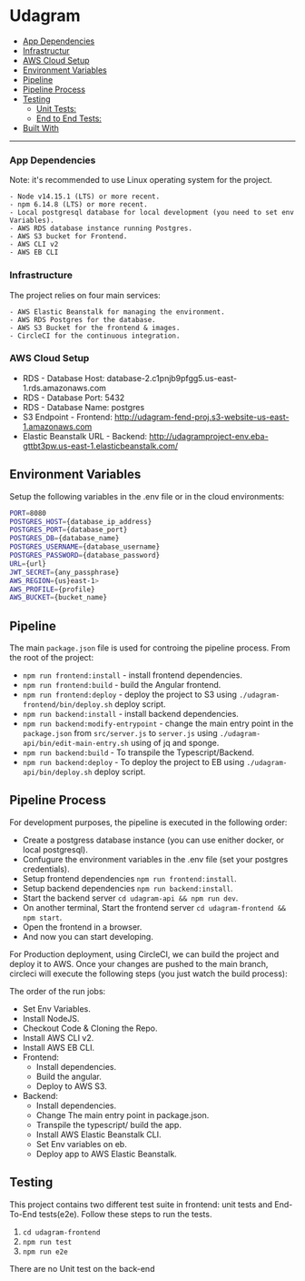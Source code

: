 # Udagram

- [App Dependencies](#app-dependencies)
- [Infrastructur](#infrastructur)
- [AWS Cloud Setup](#aws-cloud-setup)
- [Environment Variables](#environment-variables)
- [Pipeline](#pipeline)
- [Pipeline Process](#pipeline-process)
- [Testing](#testing)
  - [Unit Tests:](#unit-tests)
  - [End to End Tests:](#end-to-end-tests)
- [Built With](#built-with)

---

### App Dependencies

Note: it's recommended to use Linux operating system for the project.

```
- Node v14.15.1 (LTS) or more recent.
- npm 6.14.8 (LTS) or more recent.
- Local postgresql database for local development (you need to set env Variables).
- AWS RDS database instance running Postgres.
- AWS S3 bucket for Frontend.
- AWS CLI v2
- AWS EB CLI
```

### Infrastructure

The project relies on four main services:

```
- AWS Elastic Beanstalk for managing the environment.
- AWS RDS Postgres for the database.
- AWS S3 Bucket for the frontend & images.
- CircleCI for the continuous integration.
```

### AWS Cloud Setup

- RDS - Database Host: database-2.c1pnjb9pfgg5.us-east-1.rds.amazonaws.com
- RDS - Database Port: 5432
- RDS - Database Name: postgres
- S3 Endpoint - Frontend: http://udagram-fend-proj.s3-website-us-east-1.amazonaws.com
- Elastic Beanstalk URL - Backend: http://udagramproject-env.eba-gttbt3pw.us-east-1.elasticbeanstalk.com/

## Environment Variables

Setup the following variables in the .env file or in the cloud environments:

```bash
PORT=8080
POSTGRES_HOST={database_ip_address}
POSTGRES_PORT={database_port}
POSTGRES_DB={database_name}
POSTGRES_USERNAME={database_username}
POSTGRES_PASSWORD={database_password}
URL={url}
JWT_SECRET={any_passphrase}
AWS_REGION={us}east-1>
AWS_PROFILE={profile}
AWS_BUCKET={bucket_name}
```

## Pipeline

The main `package.json` file is used for controing the pipeline process.
From the root of the project:

- `npm run frontend:install` - install frontend dependencies.
- `npm run frontend:build` - build the Angular frontend.
- `npm run frontend:deploy` - deploy the project to S3 using `./udagram-frontend/bin/deploy.sh` deploy script.
- `npm run backend:install` - install backend dependencies.
- `npm run backend:modify-entrypoint` - change the main entry point in the `package.json` from `src/server.js` to `server.js` using `./udagram-api/bin/edit-main-entry.sh` using of jq and sponge.
- `npm run backend:build` - To transpile the Typescript/Backend.
- `npm run backend:deploy` - To deploy the project to EB using `./udagram-api/bin/deploy.sh` deploy script.

## Pipeline Process

For development purposes, the pipeline is executed in the following order:

- Create a postgress database instance (you can use enither docker, or local postgresql).
- Confugure the environment variables in the .env file (set your postgres credentials).
- Setup frontend dependencies `npm run frontend:install`.
- Setup backend dependencies `npm run backend:install`.
- Start the backend server `cd udagram-api && npm run dev`.
- On another terminal, Start the frontend server `cd udagram-frontend && npm start`.
- Open the frontend in a browser.
- And now you can start developing.

For Production deployment, using CircleCI, we can build the project and deploy it to AWS.
Once your changes are pushed to the main branch, circleci will execute the following steps (you just watch the build process):

The order of the run jobs:

- Set Env Variables.
- Install NodeJS.
- Checkout Code & Cloning the Repo.
- Install AWS CLI v2.
- Install AWS EB CLI.
- Frontend:
  - Install dependencies.
  - Build the angular.
  - Deploy to AWS S3.
- Backend:
  - Install dependencies.
  - Change The main entry point in package.json.
  - Transpile the typescript/ build the app.
  - Install AWS Elastic Beanstalk CLI.
  - Set Env variables on eb.
  - Deploy app to AWS Elastic Beanstalk.

## Testing

This project contains two different test suite in frontend: unit tests and End-To-End tests(e2e). Follow these steps to run the tests.

1. `cd udagram-frontend`
2. `npm run test`
3. `npm run e2e`

There are no Unit test on the back-end
